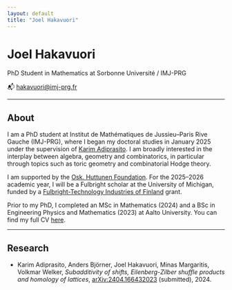 ```yaml
---
layout: default
title: "Joel Hakavuori"
---
```


# Joel Hakavuori

PhD Student in Mathematics at Sorbonne Université / IMJ-PRG

📬  hakavuori@imj-prg.fr

---

## About

I am a PhD student at Institut de Mathématiques de Jussieu–Paris Rive Gauche (IMJ-PRG), where I began my doctoral studies in January 2025 under the supervision of [Karim Adiprasito](https://webusers.imj-prg.fr/%7Ekarim.adiprasito/). I am broadly interested in the interplay between algebra, geometry and combinatorics, in particular through topics such as toric geometry and combinatorial Hodge theory.

I am supported by the [Osk. Huttunen Foundation](https://oskhuttunen.fi/). For the 2025–2026 academic year, I will be a Fulbright scholar at the University of Michigan, funded by a [Fulbright-Technology Industries of Finland](https://www.fulbright.fi/grants-masters-studies/fulbright-technology-industries-finland-grants) grant.

Prior to my PhD, I completed an MSc in Mathematics (2024) and a BSc in Engineering Physics and Mathematics (2023) at Aalto University. You can find my full CV [here](cv625.pdf).

---

## Research

- Karim Adiprasito, Anders Björner, Joel Hakavuori, Minas Margaritis, Volkmar Welker, *Subadditivity of shifts, Eilenberg-Zilber shuffle products and homology of lattices*, [arXiv:2404.166432023](https://arxiv.org/abs/2404.16643) (submitted), 2024.

